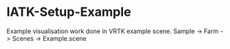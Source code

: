 # IATK-Setup-Example
Example visualisation work done in VRTK example scene. Sample -> Farm -> Scenes -> Example.scene
